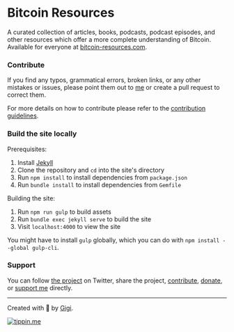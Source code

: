 # Bitcoin Resources

A curated collection of articles, books, podcasts, podcast episodes, and other resources which offer a more complete understanding of Bitcoin. Available for everyone at [bitcoin-resources.com](https://bitcoin-resources.com).

### Contribute

If you find any typos, grammatical errors, broken links, or any other mistakes or issues, please point them out to [me](https://dergigi.com/contact/) or create a pull request to correct them.

For more details on how to contribute please refer to the [contribution guidelines](https://github.com/bitcoin-resources/bitcoin-resources.github.io/blob/master/CONTRIBUTING.md).

### Build the site locally

Prerequisites:

1. Install [Jekyll](https://jekyllrb.com/docs/installation/)
2. Clone the repository and `cd` into the site's directory
3. Run `npm install` to install dependencies from `package.json`
4. Run `bundle install` to install dependencies from `Gemfile`

Building the site:

1. Run `npm run gulp` to build assets
2. Run `bundle exec jekyll serve` to build the site
3. Visit `localhost:4000` to view the site

You might have to install `gulp` globally, which you can do with `npm install --global gulp-cli`.

### Support

You can follow [the project](https://twitter.com/BtcResources) on Twitter, share the project, [contribute](https://github.com/bitcoin-resources/bitcoin-resources.github.io/blob/master/CONTRIBUTING.md), [donate](https://bitcoin-resources.com/donate/), or [support me](https://dergigi.com/support/) directly.


---

Created with 🧡 by [Gigi](https://dergigi.com/).

[![tippin.me](https://badgen.net/badge/%E2%9A%A1%EF%B8%8Ftippin.me/@dergigi/F0918E)](https://tippin.me/@dergigi)
